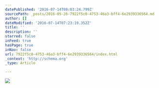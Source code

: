 ```yaml
---
datePublished: '2016-07-14T08:03:24.799Z'
sourcePath: _posts/2016-05-26-7922f5c0-4753-46a3-bff4-6e2939336564.md
author: []
dateModified: '2016-07-14T07:23:19.352Z'
title: ''
description: ''
starred: false
inFeed: true
hasPage: true
inNav: false
url: 7922f5c0-4753-46a3-bff4-6e2939336564/index.html
_context: 'http://schema.org'
_type: Article

---
```

![](https://the-grid-user-content.s3-us-west-2.amazonaws.com/d0728044-0420-47f3-9d87-e46252fb03fe.jpg)